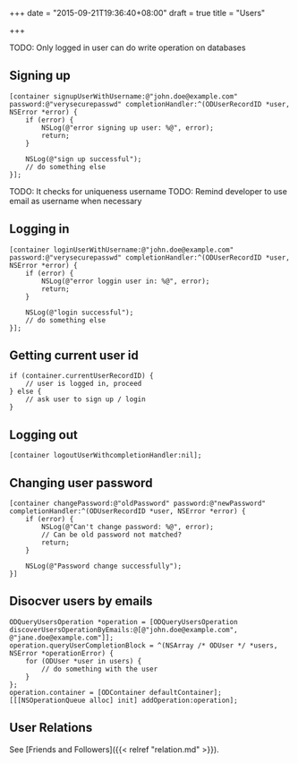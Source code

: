 +++
date = "2015-09-21T19:36:40+08:00"
draft = true
title = "Users"

+++

TODO: Only logged in user can do write operation on databases

## Signing up

```obj-c
[container signupUserWithUsername:@"john.doe@example.com" password:@"verysecurepasswd" completionHandler:^(ODUserRecordID *user, NSError *error) {
    if (error) {
        NSLog(@"error signing up user: %@", error);
        return;
    }

    NSLog(@"sign up successful");
    // do something else
}];
```

TODO: It checks for uniqueness username
TODO: Remind developer to use email as username when necessary

## Logging in

```obj-c
[container loginUserWithUsername:@"john.doe@example.com" password:@"verysecurepasswd" completionHandler:^(ODUserRecordID *user, NSError *error) {
    if (error) {
        NSLog(@"error loggin user in: %@", error);
        return;
    }

    NSLog(@"login successful");
    // do something else
}];
```

## Getting current user id

```obj-c
if (container.currentUserRecordID) {
    // user is logged in, proceed
} else {
    // ask user to sign up / login
}
```

## Logging out

```obj-c
[container logoutUserWithcompletionHandler:nil];
```

## Changing user password

```obj-c
[container changePassword:@"oldPassword" password:@"newPassword" completionHandler:^(ODUserRecordID *user, NSError *error) {
    if (error) {
        NSLog(@"Can't change password: %@", error);
        // Can be old password not matched?
        return;
    }

    NSLog(@"Password change successfully");
}]
```

## Disocver users by emails

```obj-c
ODQueryUsersOperation *operation = [ODQueryUsersOperation discoverUsersOperationByEmails:@[@"john.doe@example.com", @"jane.doe@example.com"]];
operation.queryUserCompletionBlock = ^(NSArray /* ODUser */ *users, NSError *operationError) {
    for (ODUser *user in users) {
        // do something with the user
    }
};
operation.container = [ODContainer defaultContainer];
[[[NSOperationQueue alloc] init] addOperation:operation];
```

## User Relations

See [Friends and Followers]({{< relref "relation.md" >}}).
